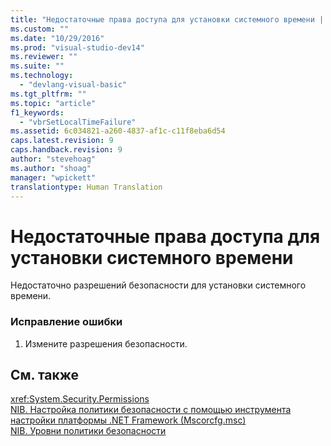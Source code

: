 ```yaml
---
title: "Недостаточные права доступа для установки системного времени | Microsoft Docs"
ms.custom: ""
ms.date: "10/29/2016"
ms.prod: "visual-studio-dev14"
ms.reviewer: ""
ms.suite: ""
ms.technology: 
  - "devlang-visual-basic"
ms.tgt_pltfrm: ""
ms.topic: "article"
f1_keywords: 
  - "vbrSetLocalTimeFailure"
ms.assetid: 6c034821-a260-4837-af1c-c11f8eba6d54
caps.latest.revision: 9
caps.handback.revision: 9
author: "stevehoag"
ms.author: "shoag"
manager: "wpickett"
translationtype: Human Translation
---
```

# Недостаточные права доступа для установки системного времени
Недостаточно разрешений безопасности для установки системного времени.  
  
### Исправление ошибки  
  
1.  Измените разрешения безопасности.  
  
## См. также  
 <xref:System.Security.Permissions>   
 [NIB. Настройка политики безопасности с помощью инструмента настройки платформы .NET Framework \(Mscorcfg.msc\)](http://msdn.microsoft.com/ru-ru/3c6ad87f-2c88-4f7b-87e6-8228c5d09866)   
 [NIB. Уровни политики безопасности](http://msdn.microsoft.com/ru-ru/5ebf4b78-548d-484d-b1e3-8325138b7413)
